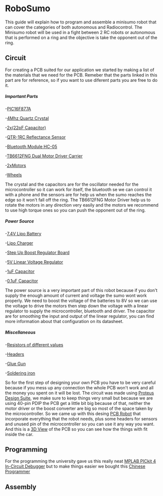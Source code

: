 # RoboSumo
This guide will explain how to program and assemble a minisumo robot that can cover the categories of both autonomous and Radiocontrol. The Minisumo robot will be used in a fight between 2 RC robots or autonomous that is performed on a ring and the objective is take the opponent out of the ring.

## Circuit
For creating a PCB suited for our application we started by making a list of the materials that we need for the PCB. Remeber that the parts linked in this part are for reference, so if you want to use diferent parts you are free to do it.
##### Important Parts
-[PIC16F877A](https://www.arrow.com/en/products/pic16f877a-ip/microchip-technology)

-[4Mhz Quartz Crystal](https://www.arrow.com/en/products/hc49us-ff5f18-4.0000/ilsi-america)

-[2x(22pF Capacitor)](https://www.arrow.com/en/products/de11xra220kn4ap01f/murata-manufacturing)

-[QTR-1RC Reflectance Sensor](https://www.pololu.com/product/2459)

-[Bluetooth Module HC-05](https://www.arrow.com/en/products/hc-05/libelium-comunicaciones-distribuidas-sl)

-[TB6612FNG Dual Motor Driver Carrier](https://www.pololu.com/product/713)

-[2xMotors](https://www.jsumo.com/core-dc-motor-6v-400-rpm)

-[Wheels](https://www.jsumo.com/slt20-aluminum-silicone-wheel-set-33mmx20mm-pair)

The crystal and the capacitors are for the oscillator needed for the microcontroller so it can work for itself, the bluetooth se we can control it with a phone  and the sensors are for help us when the sumo reaches the edge so it won't fall off the ring. The TB6612FNG Motor Driver help us to rotate the motors in any direction very easily and the motors we recommend to use high torque ones so you can push the opponent out of the ring.

##### Power Source
-[7.4V Lipo Battery](https://www.jsumo.com/profuse-2s-74v-2800-mah-lipo-battery-jsumo)

-[Lipo Charger](https://www.jsumo.com/imax-b6-lipo-battery-charger)

-[Step Up Boost Regulator Board](https://www.jsumo.com/xl6009-step-up-boost-regulator-board-125v-35v-out)

-[5V Linear Voltage Regulator](https://www.arrow.com/en/products/2164/adafruit-industries)

-[1uF Capacitor](https://www.arrow.com/en/products/105ckr050m/illinois-capacitor)

-[0.1uF Capacitor](https://www.arrow.com/en/products/com-08375/sparkfun-electronics)

The power source is a very important part of this robot because if you don't supply the enough amount of current and voltage the sumo wont work properly. We need to boost the voltage of the batteries to 8V so we can use the voltage to drive the motors then step down the voltage with a linear regulator to supply the microcontroller, bluetooth and driver. The capacitor are for smoothing the input and output of the linear regulator, you can find more information about that configuration on its datasheet.

##### Miscellaneous
-[Resistors of different values](https://www.arrow.com/en/products/frn25j1r0/te-connectivity)

-[Headers](https://www.pololu.com/category/19/connectors)

-[Glue Gun](https://www.amazon.com/ccbetter-Upgraded-Removable-Anti-hot-Flexible/dp/B01178RVI2/ref=sr_1_1_sspa?keywords=glue+gun&qid=1559229987&s=gateway&sr=8-1-spons&psc=1)

-[Soldering iron](https://www.amazon.com/ANBES-Soldering-Iron-Kit-Electronics/dp/B06XZ31W3M/ref=sr_1_3?crid=1SRKZ91IKFQEH&keywords=soldering+iron&qid=1559230135&s=gateway&sprefix=solde%2Caps%2C231&sr=8-3)


So for the first step of designing your own PCB you have to be very careful because if you mess up any connection the whole PCB won't work and all the money you spent on it will be lost. The circuit was made using [Proteus Design Suite](https://www.labcenter.com/), we make sure to keep things very small but because we are using 40-pin PDIP the PCB get a little bit big because of that, neither the motor driver or the boost converter are big so most of the space taken by the microcontroller. So we came up with this desing [PCB Robot](PCB.pdf) that incorporate everything that the robot needs, plus some headers for sensors and unused pin of the microcontroller so you can use it any way you want. And this is a [3D View](3DPCB.pdf) of the PCB so you can see how the things with fit inside the car.
## Programming
For the programming the university gave us this really neat [MPLAB PICkit 4 In-Circuit Debugger](https://www.microchip.com/developmenttools/ProductDetails/PG164140) but to make things easier we bought this [Chinese Programmer](https://www.amazon.com/BQLZR-Microcontroller-Automatic-Programming-Programmer/dp/B00EQ1Y4BU/ref=sr_1_1?crid=1ULJV4PH05T1N&keywords=pic+programmer+k150&qid=1559231113&s=gateway&sprefix=pic+prog%2Caps%2C311&sr=8-1)
## Assembly

